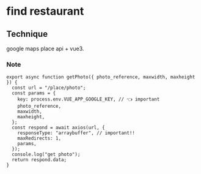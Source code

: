 # find restaurant

## Technique
google maps place api + vue3.

### Note
```
export async function getPhoto({ photo_reference, maxwidth, maxheight }) {
  const url = "/place/photo";
  const params = {
    key: process.env.VUE_APP_GOOGLE_KEY, // 👈 important
    photo_reference,
    maxwidth,
    maxheight,
  };
  const respond = await axios(url, {
    responseType: "arraybuffer", // important!!
    maxRedirects: 1,
    params,
  });
  console.log("get photo");
  return respond.data;
}
```